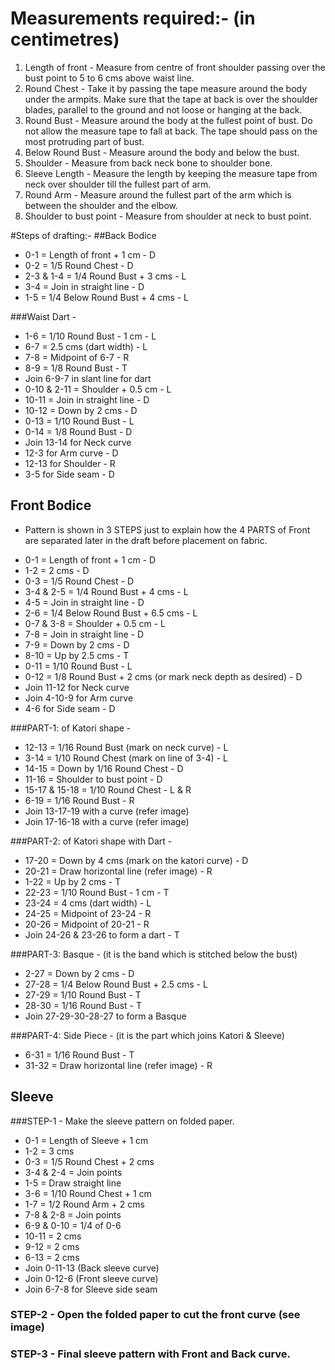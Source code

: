 # Measurements required:- (in centimetres)

1. Length of front - Measure from centre of front shoulder passing over the bust point to 5 to 6 cms above waist line.
2. Round Chest - Take it by passing the tape measure around the body under the armpits. Make sure that the tape at back is over the shoulder blades, parallel to the ground and not loose or hanging at the back.
3. Round Bust - Measure around the body at the fullest point of bust. Do not allow the measure tape to fall at back. The tape should pass on the most protruding part of bust.
4. Below Round Bust - Measure around the body and below the bust.
5. Shoulder - Measure from back neck bone to shoulder bone.
6. Sleeve Length - Measure the length by keeping the measure tape from neck over shoulder till the fullest part of arm.
7. Round Arm - Measure around the fullest part of the arm which is between the shoulder and the elbow.
8. Shoulder to bust point - Measure from shoulder at neck to bust point.

#Steps of drafting:- 
##Back Bodice

 - 0-1 = Length of front + 1 cm - D
 - 0-2 = 1/5 Round Chest - D
 - 2-3 & 1-4 = 1/4 Round Bust + 3 cms - L
 - 3-4 = Join in straight line - D
 - 1-5 = 1/4 Below Round Bust + 4 cms - L

###Waist Dart - 
 - 1-6 = 1/10 Round Bust - 1 cm - L
 - 6-7 = 2.5 cms (dart width) - L
 - 7-8 = Midpoint of 6-7 - R
 - 8-9 = 1/8 Round Bust - T
 - Join 6-9-7 in slant line for dart
 - 0-10 & 2-11 = Shoulder + 0.5 cm - L
 - 10-11 = Join in straight line - D
 - 10-12 = Down by 2 cms - D
 - 0-13 = 1/10 Round Bust - L
 - 0-14 = 1/8 Round Bust - D
 - Join 13-14 for Neck curve
 - 12-3 for Arm curve - D
 - 12-13 for Shoulder - R
 - 3-5 for Side seam - D


## Front Bodice
* Pattern is shown in 3 STEPS just to explain how the 4 PARTS of Front are separated later in the draft before placement on fabric.
 - 0-1 = Length of front + 1 cm - D
 - 1-2 = 2 cms - D
 - 0-3 = 1/5 Round Chest - D
 - 3-4 & 2-5 = 1/4 Round Bust + 4 cms - L
 - 4-5  =  Join in straight line - D
 - 2-6 = 1/4 Below Round Bust + 6.5 cms - L
 - 0-7 & 3-8 = Shoulder + 0.5 cm - L
 - 7-8 = Join in straight line - D
 - 7-9 = Down by 2 cms - D
 - 8-10 = Up by 2.5 cms - T
 - 0-11 = 1/10 Round Bust - L
 - 0-12 = 1/8 Round Bust + 2 cms (or mark neck depth as desired) - D
 - Join 11-12 for Neck curve
 - Join 4-10-9 for Arm curve
 - 4-6 for Side seam - D

###PART-1: of Katori shape -
 - 12-13 = 1/16 Round Bust (mark on neck curve) - L
 - 3-14 = 1/10 Round Chest (mark on line of 3-4) - L
 - 14-15 = Down by 1/16 Round Chest - D
 - 11-16 = Shoulder to bust point - D
 - 15-17 & 15-18 = 1/10 Round Chest - L & R
 - 6-19 = 1/16 Round Bust - R
 - Join 13-17-19 with a curve (refer image)
 - Join 17-16-18 with a curve (refer image)

###PART-2: of Katori shape with Dart -
 - 17-20 = Down by 4 cms (mark on the katori curve) - D
 - 20-21 = Draw horizontal line (refer image) - R
 - 1-22 = Up by 2 cms - T
 - 22-23 = 1/10 Round Bust - 1 cm - T
 - 23-24 = 4 cms (dart width) - L
 - 24-25 = Midpoint of 23-24 - R
 - 20-26 = Midpoint of 20-21 - R
 - Join 24-26 & 23-26 to form a dart - T

###PART-3: Basque - (it is the band which is stitched below the bust)
 - 2-27 = Down by 2 cms - D
 - 27-28 = 1/4 Below Round Bust + 2.5 cms - L
 - 27-29 = 1/10 Round Bust - T
 - 28-30 = 1/16 Round Bust - T
 - Join 27-29-30-28-27 to form a Basque

###PART-4: Side Piece - (it is the part which joins Katori & Sleeve)
 - 6-31 = 1/16 Round Bust - T
 - 31-32 = Draw horizontal line (refer image) - R

## Sleeve 

###STEP-1 - Make the sleeve pattern on folded paper.
 - 0-1 = Length of Sleeve + 1 cm
 - 1-2 = 3 cms
 - 0-3 = 1/5 Round Chest + 2 cms
 - 3-4 & 2-4 = Join points
 - 1-5 = Draw straight line
 - 3-6 = 1/10 Round Chest + 1 cm
 - 1-7 = 1/2 Round Arm + 2 cms
 - 7-8 & 2-8 = Join points
 - 6-9 & 0-10 = 1/4 of 0-6
 - 10-11 = 2 cms
 - 9-12 = 2 cms
 - 6-13 = 2 cms
 - Join 0-11-13 (Back sleeve curve)
 - Join 0-12-6 (Front sleeve curve)
 - Join 6-7-8 for Sleeve side seam
### STEP-2 - Open the folded paper to cut the front curve (see image)
### STEP-3 - Final sleeve pattern with Front and Back curve.

